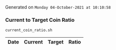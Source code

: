 Generated on `Monday 04-October-2021 at 10:10:58`

### Current to Target Coin Ratio
`current_coin_ratio.sh`

Date|Current|Target|Ratio
---|---|---|---
